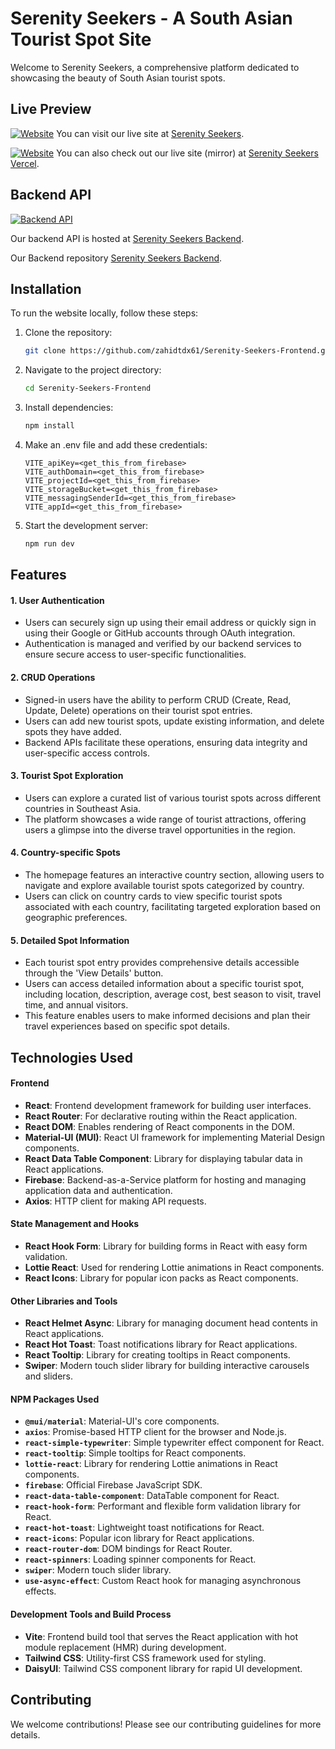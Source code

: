 # Serenity Seekers - A South Asian Tourist Spot Site

Welcome to Serenity Seekers, a comprehensive platform dedicated to showcasing the beauty of South Asian tourist spots.

## Live Preview

[![Website](https://img.shields.io/website?url=https%3A%2F%2Fserenity-seekers.web.app%2F)](https://serenity-seekers.web.app/)
You can visit our live site at [Serenity Seekers](https://serenity-seekers.web.app/).

[![Website](https://img.shields.io/website?url=https%3A%2F%2Fserenity-seekers.vercel.app%2F)](https://serenity-seekers.vercel.app/)
You can also check out our live site (mirror) at [Serenity Seekers Vercel](https://serenity-seekers.vercel.app/).


## Backend API

[![Backend API](https://img.shields.io/website?url=https%3A%2F%2Fserenity-seekers-backend.vercel.app)](https://serenity-seekers-backend.vercel.app)

Our backend API is hosted at [Serenity Seekers Backend](https://serenity-seekers-backend.vercel.app).

Our Backend repository [Serenity Seekers Backend](https://github.com/zahidtdx61/Serenity-Seekers-Backend).

## Installation

To run the website locally, follow these steps:

1. Clone the repository:
   ```sh
   git clone https://github.com/zahidtdx61/Serenity-Seekers-Frontend.git
   ```
2. Navigate to the project directory:
   ```sh
   cd Serenity-Seekers-Frontend
   ```
3. Install dependencies:
   ```sh
   npm install
   ```
4. Make an .env file and add these credentials:

   ```env
   VITE_apiKey=<get_this_from_firebase>
   VITE_authDomain=<get_this_from_firebase>
   VITE_projectId=<get_this_from_firebase>
   VITE_storageBucket=<get_this_from_firebase>
   VITE_messagingSenderId=<get_this_from_firebase>
   VITE_appId=<get_this_from_firebase>
   ```

5. Start the development server:
   ```sh
   npm run dev
   ```

## Features

#### 1. User Authentication

- Users can securely sign up using their email address or quickly sign in using their Google or GitHub accounts through OAuth integration.
- Authentication is managed and verified by our backend services to ensure secure access to user-specific functionalities.

#### 2. CRUD Operations

- Signed-in users have the ability to perform CRUD (Create, Read, Update, Delete) operations on their tourist spot entries.
- Users can add new tourist spots, update existing information, and delete spots they have added.
- Backend APIs facilitate these operations, ensuring data integrity and user-specific access controls.

#### 3. Tourist Spot Exploration

- Users can explore a curated list of various tourist spots across different countries in Southeast Asia.
- The platform showcases a wide range of tourist attractions, offering users a glimpse into the diverse travel opportunities in the region.

#### 4. Country-specific Spots

- The homepage features an interactive country section, allowing users to navigate and explore available tourist spots categorized by country.
- Users can click on country cards to view specific tourist spots associated with each country, facilitating targeted exploration based on geographic preferences.

#### 5. Detailed Spot Information

- Each tourist spot entry provides comprehensive details accessible through the 'View Details' button.
- Users can access detailed information about a specific tourist spot, including location, description, average cost, best season to visit, travel time, and annual visitors.
- This feature enables users to make informed decisions and plan their travel experiences based on specific spot details.

## Technologies Used

#### Frontend

- **React**: Frontend development framework for building user interfaces.
- **React Router**: For declarative routing within the React application.
- **React DOM**: Enables rendering of React components in the DOM.
- **Material-UI (MUI)**: React UI framework for implementing Material Design components.
- **React Data Table Component**: Library for displaying tabular data in React applications.
- **Firebase**: Backend-as-a-Service platform for hosting and managing application data and authentication.
- **Axios**: HTTP client for making API requests.

#### State Management and Hooks

- **React Hook Form**: Library for building forms in React with easy form validation.
- **Lottie React**: Used for rendering Lottie animations in React components.
- **React Icons**: Library for popular icon packs as React components.

#### Other Libraries and Tools

- **React Helmet Async**: Library for managing document head contents in React applications.
- **React Hot Toast**: Toast notifications library for React applications.
- **React Tooltip**: Library for creating tooltips in React components.
- **Swiper**: Modern touch slider library for building interactive carousels and sliders.

#### NPM Packages Used

- **`@mui/material`**: Material-UI's core components.
- **`axios`**: Promise-based HTTP client for the browser and Node.js.
- **`react-simple-typewriter`**: Simple typewriter effect component for React.
- **`react-tooltip`**: Simple tooltips for React components.
- **`lottie-react`**: Library for rendering Lottie animations in React components.
- **`firebase`**: Official Firebase JavaScript SDK.
- **`react-data-table-component`**: DataTable component for React.
- **`react-hook-form`**: Performant and flexible form validation library for React.
- **`react-hot-toast`**: Lightweight toast notifications for React.
- **`react-icons`**: Popular icon library for React applications.
- **`react-router-dom`**: DOM bindings for React Router.
- **`react-spinners`**: Loading spinner components for React.
- **`swiper`**: Modern touch slider library.
- **`use-async-effect`**: Custom React hook for managing asynchronous effects.

#### Development Tools and Build Process

- **Vite**: Frontend build tool that serves the React application with hot module replacement (HMR) during development.
- **Tailwind CSS**: Utility-first CSS framework used for styling.
- **DaisyUI**: Tailwind CSS component library for rapid UI development.

## Contributing

We welcome contributions! Please see our contributing guidelines for more details.

